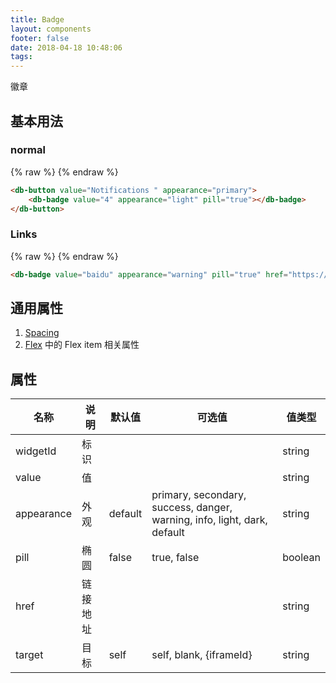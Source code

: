 ```yaml
---
title: Badge
layout: components
footer: false
date: 2018-04-18 10:48:06
tags:
---
```


徽章

## 基本用法

### normal
{% raw %}
<db-button value="Notifications " appearance="primary" >
    <db-badge value="4" appearance="light" pill="true"></db-badge>
</db-button>
{% endraw %}
```html
<db-button value="Notifications " appearance="primary">
    <db-badge value="4" appearance="light" pill="true"></db-badge>
</db-button>
```

### Links
{% raw %}
<db-badge value="baidu" appearance="warning" marginBottom="3" pill="true" href="https://wwww.baidu.com" target="blank"></db-badge>
{% endraw %}
```html
<db-badge value="baidu" appearance="warning" pill="true" href="https://wwww.baidu.com" target="blank"></db-badge>
```

## 通用属性

1. [Spacing](../Utilities/Spacing.html)
1. [Flex](../Utilities/Flex.html) 中的 Flex item 相关属性

## 属性

| 名称  | 说明 | 默认值 | 可选值 | 值类型 |
| ----- | ------ | ----- | ----- | --------- |
| widgetId | 标识 | | | string |
| value | 值 | | | string |
| appearance | 外观 | default | primary, secondary, success, danger, warning, info, light, dark, default | string |
| pill | 椭圆 | false | true, false | boolean |
| href | 链接地址 | | | string |
| target | 目标 | self | self, blank, {iframeId} | string |